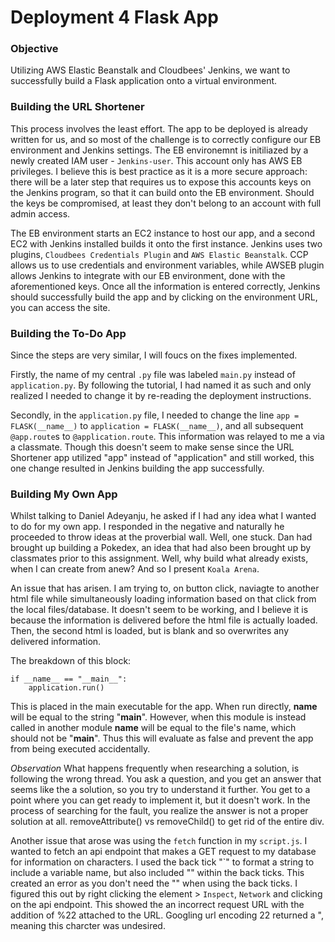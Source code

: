 # Deployment 4 Flask App

### Objective

Utilizing AWS Elastic Beanstalk and Cloudbees' Jenkins, we want to successfully build a Flask application onto a virtual environment.

### Building the URL Shortener

This process involves the least effort. The app to be deployed is already written for us, and so most of the challenge is to correctly configure our EB environment and Jenkins settings. The EB environemnt is initiliazed by a newly created IAM user - `Jenkins-user`. This account only has AWS EB privileges. I believe this is best practice as it is a more secure approach: there will be a later step that requires us to expose this accounts keys on the Jenkins program, so that it can build onto the EB environment. Should the keys be compromised, at least they don't belong to an account with full admin access.

The EB environment starts an EC2 instance to host our app, and a second EC2 with Jenkins installed builds it onto the first instance. Jenkins uses two plugins, `Cloudbees Credentials Plugin` and `AWS Elastic Beanstalk`. CCP allows us to use credentials and environment variables, while AWSEB plugin allows Jenkins to integrate with our EB environment, done with the aforementioned keys. Once all the information is entered correctly, Jenkins should successfully build the app and by clicking on the environment URL, you can access the site.

### Building the To-Do App

Since the steps are very similar, I will foucs on the fixes implemented.

Firstly, the name of my central `.py` file was labeled `main.py` instead of `application.py`. By following the tutorial, I had named it as such and only realized I needed to change it by re-reading the deployment instructions.

Secondly, in the `application.py` file, I needed to change the line `app = FLASK(__name__)` to `application = FLASK(__name__)`, and all subsequent `@app.route`s to `@application.route`. This information was relayed to me a via a classmate. Though this doesn't seem to make sense since the URL Shortener app utilized "app" instead of "application" and still worked, this one change resulted in Jenkins building the app successfully.

### Building My Own App

Whilst talking to Daniel Adeyanju, he asked if I had any idea what I wanted to do for my own app. I responded in the negative and naturally he proceeded to throw ideas at the proverbial wall. Well, one stuck. Dan had brought up building a Pokedex, an idea that had also been brought up by classmates prior to this assignment. Well, why build what already exists, when I can create from anew? And so I present ```Koala Arena```.

An issue that has arisen. I am trying to, on button click, naviagte to another html file while simultaneously loading information based on that click from the local files/database. It doesn't seem to be working, and I believe it is because the information is delivered before the html file is actually loaded. Then, the second html is loaded, but is blank and so overwrites any delivered information.


The breakdown of this block:
```
if __name__ == "__main__":
    application.run()
```
This is placed in the main executable for the app. When run directly, __name__ will be equal to the string "__main__". However, when this module is instead called in another module __name__ will be equal to the file's name, which should not be "__main__". Thus this will evaluate as false and prevent the app from being executed accidentally.


*Observation*
What happens frequently when researching a solution, is following the wrong thread. You ask a question, and you get an answer that seems like the a solution, so you try to understand it further. You get to a point where you can get ready to implement it, but it doesn't work. In the process of searching for the fault, you realize the answer is not a proper solution at all. removeAttribute() vs removeChild() to get rid of the entire div.

Another issue that arose was using the `fetch` function in my `script.js`. I wanted to fetch an api endpoint that makes a GET request to my database for information on characters. I used the back tick "\`" to format a string to include a variable name, but also included "" within the back ticks. This created an error as you don't need the "" when using the back ticks. I figured this out by right clicking the element > `Inspect`, `Network` and clicking on the api endpoint. This showed the an incorrect request URL with the addition of %22 attached to the URL. Googling url encoding 22 returned a ", meaning this charcter was undesired.